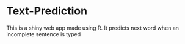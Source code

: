# Text-Prediction
This is a shiny web app made using R. It predicts next word when an incomplete sentence is typed

